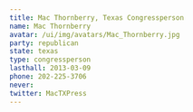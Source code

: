 ```yaml
---
title: Mac Thornberry, Texas Congressperson
name: Mac Thornberry
avatar: /ui/img/avatars/Mac_Thornberry.jpg
party: republican
state: texas
type: congressperson
lasthall: 2013-03-09
phone: 202-225-3706
never: 
twitter: MacTXPress
---
```

